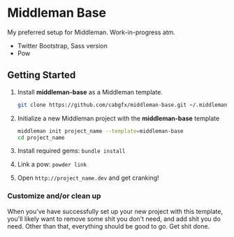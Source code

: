# Middleman Base

My preferred setup for Middleman. Work-in-progress atm.

* Twitter Bootstrap, Sass version
* Pow


## Getting Started

1. Install **middleman-base** as a Middleman template.

    ```bash
    git clone https://github.com/cabgfx/middleman-base.git ~/.middleman/middleman-base
    ```

2.  Initialize a new Middleman project with the **middleman-base** template

    ```bash
    middleman init project_name --template=middleman-base
    cd project_name
    ```

3. Install required gems: `bundle install`

4. Link a pow: `powder link`

5. Open `http://project_name.dev` and get cranking!


### Customize and/or clean up

When you've have successfully set up your new project with this template, you'll likely want to remove some shit you don't need, and add shit you do need. Other than that, everything should be good to go. Get shit done.
